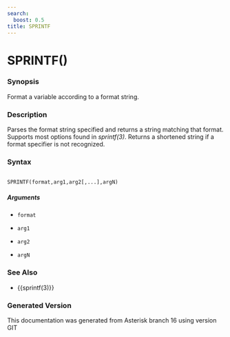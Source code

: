 ```yaml
---
search:
  boost: 0.5
title: SPRINTF
---
```


# SPRINTF()

### Synopsis

Format a variable according to a format string.

### Description

Parses the format string specified and returns a string matching that format. Supports most options found in *sprintf(3)*. Returns a shortened string if a format specifier is not recognized.<br>


### Syntax


```

SPRINTF(format,arg1,arg2[,...],argN)
```
##### Arguments


* `format`

* `arg1`

* `arg2`

* `argN`

### See Also

* {{sprintf(3)}}


### Generated Version

This documentation was generated from Asterisk branch 16 using version GIT 